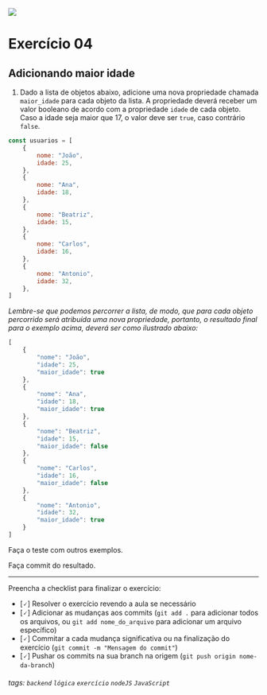 ![](https://i.imgur.com/xG74tOh.png)

# Exercício 04

## Adicionando maior idade

1. Dado a lista de objetos abaixo, adicione uma nova propriedade chamada `maior_idade` para cada objeto da lista. A propriedade deverá receber um valor booleano de acordo com a propriedade `idade` de cada objeto. Caso a idade seja maior que 17, o valor deve ser `true`, caso contrário `false`.

```javascript
const usuarios = [
    {
        nome: "João",
        idade: 25,
    },
    {
        nome: "Ana",
        idade: 18,
    },
    {
        nome: "Beatriz",
        idade: 15,
    },
    {
        nome: "Carlos",
        idade: 16,
    },
    {
        nome: "Antonio",
        idade: 32,
    },
]
```

_Lembre-se que podemos percorrer a lista, de modo, que para cada objeto percorrido será atribuída uma nova propriedade, portanto, o resultado final para o exemplo acima, deverá ser como ilustrado abaixo:_

```javascript
[
    {
        "nome": "João",
        "idade": 25,
        "maior_idade": true
    },
    {
        "nome": "Ana",
        "idade": 18,
        "maior_idade": true
    },
    {
        "nome": "Beatriz",
        "idade": 15,
        "maior_idade": false
    },
    {
        "nome": "Carlos",
        "idade": 16,
        "maior_idade": false
    },
    {
        "nome": "Antonio",
        "idade": 32,
        "maior_idade": true
    }
]
```

Faça o teste com outros exemplos.

Faça commit do resultado.

---

Preencha a checklist para finalizar o exercício:

-   [🗸] Resolver o exercício revendo a aula se necessário
-   [🗸] Adicionar as mudanças aos commits (`git add .` para adicionar todos os arquivos, ou `git add nome_do_arquivo` para adicionar um arquivo específico)
-   [🗸] Commitar a cada mudança significativa ou na finalização do exercício (`git commit -m "Mensagem do commit"`)
-   [🗸] Pushar os commits na sua branch na origem (`git push origin nome-da-branch`)

###### tags: `backend` `lógica` `exercício` `nodeJS` `JavaScript`
